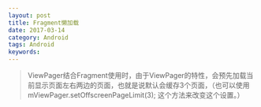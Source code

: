 ```yaml
---
layout: post
title: Fragment懒加载
date: 2017-03-14
category: Android
tags: Android
keywords: 
---
```


> ViewPager结合Fragment使用时，由于ViewPager的特性，会预先加载当前显示页面左右两边的页面，也就是说默认会缓存3个页面，（也可以使用  mViewPager.setOffscreenPageLimit(3); 这个方法来改变这个设置。）
